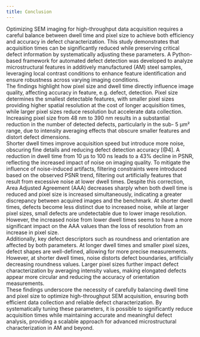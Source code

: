 ```yaml
---
title: Conclusion
---
```


Optimizing SEM imaging for high-throughput data acquisition requires a careful balance between dwell time and pixel size to achieve both efficiency and accuracy in defect characterization. This study demonstrates that acquisition times can be significantly reduced while preserving critical defect information by systematically adjusting these parameters. A Python-based framework for automated defect detection was developed to analyze microstructural features in additively manufactured (AM) steel samples, leveraging local contrast conditions to enhance feature identification and ensure robustness across varying imaging conditions. \
The findings highlight how pixel size and dwell time directly influence image quality, affecting accuracy in feature, e.g. defect, detection. Pixel size determines the smallest detectable features, with smaller pixel sizes providing higher spatial resolution at the cost of longer acquisition times, while larger pixel sizes reduce resolution but accelerate data collection. Increasing pixel size from 48 nm to 390 nm results in a substantial reduction in the number of detected defects, particularly in the sub- 5 µm² range, due to intensity averaging effects that obscure smaller features and distort defect dimensions. \
Shorter dwell times improve acquisition speed but introduce more noise, obscuring fine details and reducing defect detection accuracy [@4]. A reduction in dwell time from 10 µs to 100 ns leads to a 43% decline in PSNR, reflecting the increased impact of noise on imaging quality. To mitigate the influence of noise-induced artifacts, filtering constraints were introduced based on the observed PSNR trend, filtering out artificially features that result from excessive noise at lower dwell times. Despite this correction, Area Adjusted Agreement (AAA) decreases sharply when both dwell time is reduced and pixel size is increased simultaneously, indicating a greater discrepancy between acquired images and the benchmark. At shorter dwell times, defects become less distinct due to increased noise, while at larger pixel sizes, small defects are undetectable due to lower image resolution. However, the increased noise from lower dwell times seems to have a more significant impact on the AAA values than the loss of resolution from an increase in pixel size. \
Additionally, key defect descriptors such as roundness and orientation are affected by both parameters. At longer dwell times and smaller pixel sizes, defect shapes are well-defined, allowing for more precise measurements. However, at shorter dwell times, noise distorts defect boundaries, artificially decreasing roundness values. Larger pixel sizes further impact defect characterization by averaging intensity values, making elongated defects appear more circular and reducing the accuracy of orientation measurements. \
These findings underscore the necessity of carefully balancing dwell time and pixel size to optimize high-throughput SEM acquisition, ensuring both efficient data collection and reliable defect characterization. By systematically tuning these parameters, it is possible to significantly reduce acquisition times while maintaining accurate and meaningful defect analysis, providing a scalable approach for advanced microstructural characterization in AM and beyond. 
